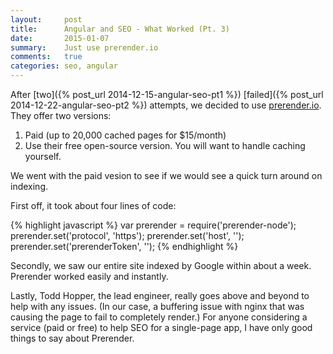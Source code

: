 ```yaml
---
layout:     post
title:      Angular and SEO - What Worked (Pt. 3)
date:       2015-01-07
summary:    Just use prerender.io
comments:   true
categories: seo, angular
---
```


After [two]({% post_url 2014-12-15-angular-seo-pt1 %}) [failed]({% post_url 2014-12-22-angular-seo-pt2 %}) attempts, we decided to use [prerender.io](https://prerender.io/). They offer two versions:

1. Paid (up to 20,000 cached pages for $15/month)
2. Use their free open-source version. You will want to handle caching yourself.

We went with the paid vesion to see if we would see a quick turn around on indexing.

First off, it took about four lines of code:

{% highlight javascript %}
var prerender = require('prerender-node');
prerender.set('protocol', 'https');
prerender.set('host', '<host>');
prerender.set('prerenderToken', '<token>');
{% endhighlight %}

Secondly, we saw our entire site indexed by Google within about a week. Prerender worked easily and instantly.

Lastly, Todd Hopper, the lead engineer, really goes above and beyond to help with any issues. (In our case, a buffering issue with nginx that was causing the page to fail to completely render.) For anyone considering a service (paid or free) to help SEO for a single-page app, I have only good things to say about Prerender.
